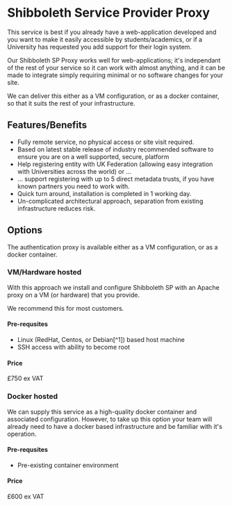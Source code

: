 # Shibboleth Service Provider Proxy

This service is best if you already have a web-application developed and you
want to make it easily accessible by students/academics, or if a University has
requested you add support for their login system.

Our Shibboleth SP Proxy works well for web-applications; it's independant of
the rest of your service so it can work with almost anything, and it can be
made to integrate simply requiring minimal or no software changes for your
site.

We can deliver this either as a VM configuration, or as a docker container, so
that it suits the rest of your infrastructure.

## Features/Benefits

* Fully remote service, no physical access or site visit required.
* Based on latest stable release of industry recommended software to ensure you are on a well supported, secure, platform
* Help registering entity with UK Federation (allowing easy integration with Universities across the world)  or ...
* ... support registering with up to 5 direct metadata trusts, if you have known partners you need to work with.
* Quick turn around, installation is completed in 1 working day.
* Un-complicated architectural approach, separation from existing infrastructure reduces risk.

## Options

The authentication proxy is available either as a VM configuration, or as a
docker container.

### VM/Hardware hosted

With this approach we install and configure Shibboleth SP with an Apache proxy
on a VM (or hardware) that you provide.

We recommend this for most customers.

#### Pre-requsites

* Linux (RedHat, Centos, or Debian[^1]) based host machine
* SSH access with ability to become root

#### Price

£750 ex VAT

### Docker hosted

We can supply this service as a high-quality docker container and associated
configuration. However, to take up this option your team will already need to
have a docker based infrastructure and be familiar with it's operation.

#### Pre-requsites

* Pre-existing container environment

#### Price

£600 ex VAT

